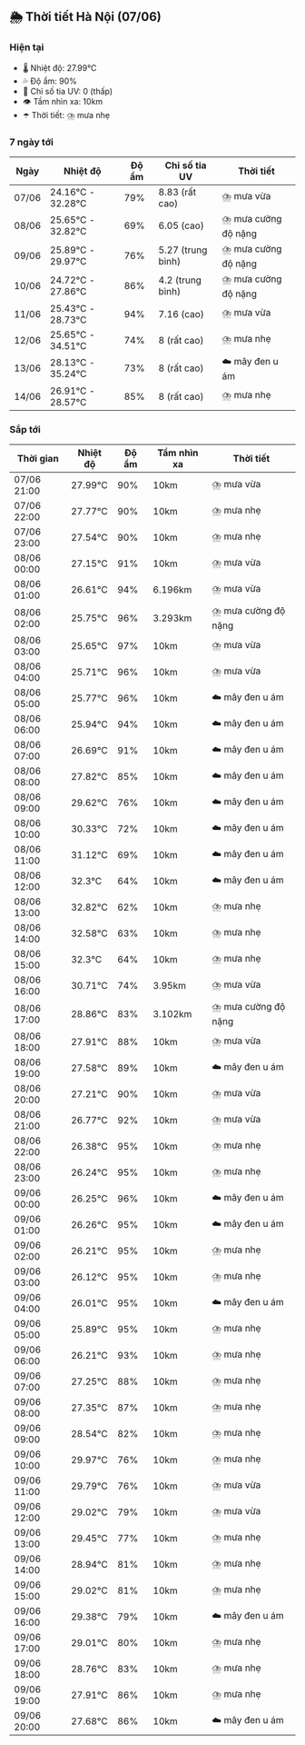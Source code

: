 ## 🌦️ Thời tiết Hà Nội (07/06)

### Hiện tại

- 🌡️ Nhiệt độ: 27.99℃
- 💦 Độ ẩm: 90%
- 🌟 Chỉ số tia UV: 0 (thấp)
- 👁️ Tầm nhìn xa: 10km
- ☂️ Thời tiết: ⛈️ mưa nhẹ

### 7 ngày tới

| Ngày | Nhiệt độ | Độ ẩm | Chỉ số tia UV | Thời tiết |
| --- | --- | --- | --- | --- |
| 07/06 | 24.16℃ - 32.28℃ | 79% | 8.83 (rất cao) | ⛈️ mưa vừa |
| 08/06 | 25.65℃ - 32.82℃ | 69% | 6.05 (cao) | ⛈️ mưa cường độ nặng |
| 09/06 | 25.89℃ - 29.97℃ | 76% | 5.27 (trung bình) | ⛈️ mưa cường độ nặng |
| 10/06 | 24.72℃ - 27.86℃ | 86% | 4.2 (trung bình) | ⛈️ mưa cường độ nặng |
| 11/06 | 25.43℃ - 28.73℃ | 94% | 7.16 (cao) | ⛈️ mưa vừa |
| 12/06 | 25.65℃ - 34.51℃ | 74% | 8 (rất cao) | ⛈️ mưa nhẹ |
| 13/06 | 28.13℃ - 35.24℃ | 73% | 8 (rất cao) | ☁️ mây đen u ám |
| 14/06 | 26.91℃ - 28.57℃ | 85% | 8 (rất cao) | ⛈️ mưa nhẹ |

### Sắp tới

| Thời gian | Nhiệt độ | Độ ẩm | Tầm nhìn xa | Thời tiết |
| --- | --- | --- | --- | --- |
| 07/06 21:00 | 27.99℃ | 90% | 10km | ⛈️ mưa vừa |
| 07/06 22:00 | 27.77℃ | 90% | 10km | ⛈️ mưa nhẹ |
| 07/06 23:00 | 27.54℃ | 90% | 10km | ⛈️ mưa nhẹ |
| 08/06 00:00 | 27.15℃ | 91% | 10km | ⛈️ mưa vừa |
| 08/06 01:00 | 26.61℃ | 94% | 6.196km | ⛈️ mưa vừa |
| 08/06 02:00 | 25.75℃ | 96% | 3.293km | ⛈️ mưa cường độ nặng |
| 08/06 03:00 | 25.65℃ | 97% | 10km | ⛈️ mưa vừa |
| 08/06 04:00 | 25.71℃ | 96% | 10km | ⛈️ mưa vừa |
| 08/06 05:00 | 25.77℃ | 96% | 10km | ☁️ mây đen u ám |
| 08/06 06:00 | 25.94℃ | 94% | 10km | ☁️ mây đen u ám |
| 08/06 07:00 | 26.69℃ | 91% | 10km | ☁️ mây đen u ám |
| 08/06 08:00 | 27.82℃ | 85% | 10km | ☁️ mây đen u ám |
| 08/06 09:00 | 29.62℃ | 76% | 10km | ☁️ mây đen u ám |
| 08/06 10:00 | 30.33℃ | 72% | 10km | ☁️ mây đen u ám |
| 08/06 11:00 | 31.12℃ | 69% | 10km | ☁️ mây đen u ám |
| 08/06 12:00 | 32.3℃ | 64% | 10km | ☁️ mây đen u ám |
| 08/06 13:00 | 32.82℃ | 62% | 10km | ⛈️ mưa nhẹ |
| 08/06 14:00 | 32.58℃ | 63% | 10km | ⛈️ mưa nhẹ |
| 08/06 15:00 | 32.3℃ | 64% | 10km | ⛈️ mưa nhẹ |
| 08/06 16:00 | 30.71℃ | 74% | 3.95km | ⛈️ mưa vừa |
| 08/06 17:00 | 28.86℃ | 83% | 3.102km | ⛈️ mưa cường độ nặng |
| 08/06 18:00 | 27.91℃ | 88% | 10km | ⛈️ mưa vừa |
| 08/06 19:00 | 27.58℃ | 89% | 10km | ☁️ mây đen u ám |
| 08/06 20:00 | 27.21℃ | 90% | 10km | ⛈️ mưa vừa |
| 08/06 21:00 | 26.77℃ | 92% | 10km | ⛈️ mưa vừa |
| 08/06 22:00 | 26.38℃ | 95% | 10km | ⛈️ mưa nhẹ |
| 08/06 23:00 | 26.24℃ | 95% | 10km | ⛈️ mưa nhẹ |
| 09/06 00:00 | 26.25℃ | 96% | 10km | ☁️ mây đen u ám |
| 09/06 01:00 | 26.26℃ | 95% | 10km | ☁️ mây đen u ám |
| 09/06 02:00 | 26.21℃ | 95% | 10km | ⛈️ mưa nhẹ |
| 09/06 03:00 | 26.12℃ | 95% | 10km | ⛈️ mưa nhẹ |
| 09/06 04:00 | 26.01℃ | 95% | 10km | ☁️ mây đen u ám |
| 09/06 05:00 | 25.89℃ | 95% | 10km | ⛈️ mưa nhẹ |
| 09/06 06:00 | 26.21℃ | 93% | 10km | ⛈️ mưa nhẹ |
| 09/06 07:00 | 27.25℃ | 88% | 10km | ⛈️ mưa nhẹ |
| 09/06 08:00 | 27.35℃ | 87% | 10km | ⛈️ mưa nhẹ |
| 09/06 09:00 | 28.54℃ | 82% | 10km | ⛈️ mưa nhẹ |
| 09/06 10:00 | 29.97℃ | 76% | 10km | ⛈️ mưa nhẹ |
| 09/06 11:00 | 29.79℃ | 76% | 10km | ⛈️ mưa vừa |
| 09/06 12:00 | 29.02℃ | 79% | 10km | ⛈️ mưa vừa |
| 09/06 13:00 | 29.45℃ | 77% | 10km | ⛈️ mưa nhẹ |
| 09/06 14:00 | 28.94℃ | 81% | 10km | ⛈️ mưa nhẹ |
| 09/06 15:00 | 29.02℃ | 81% | 10km | ⛈️ mưa nhẹ |
| 09/06 16:00 | 29.38℃ | 79% | 10km | ☁️ mây đen u ám |
| 09/06 17:00 | 29.01℃ | 80% | 10km | ⛈️ mưa nhẹ |
| 09/06 18:00 | 28.76℃ | 83% | 10km | ⛈️ mưa nhẹ |
| 09/06 19:00 | 27.91℃ | 86% | 10km | ⛈️ mưa nhẹ |
| 09/06 20:00 | 27.68℃ | 86% | 10km | ☁️ mây đen u ám |
